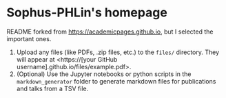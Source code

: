 # Sophus-PHLin's homepage

README forked from <https://academicpages.github.io>, but I selected the important ones.

1. Upload any files (like PDFs, .zip files, etc.) to the `files/` directory. They will appear at <https://[your GitHub username].github.io/files/example.pdf>.
2. (Optional) Use the Jupyter notebooks or python scripts in the `markdown_generator` folder to generate markdown files for publications and talks from a TSV file.
